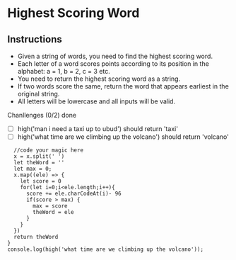 # Highest Scoring Word

## Instructions
- Given a string of words, you need to find the highest scoring word.
- Each letter of a word scores points according to its position in the alphabet: a = 1, b = 2, c = 3 etc.
- You need to return the highest scoring word as a string.
- If two words score the same, return the word that appears earliest in the original string.
- All letters will be lowercase and all inputs will be valid.

Chanllenges (0/2) done
- [ ] high('man i need a taxi up to ubud') should return 'taxi'
- [ ] high('what time are we climbing up the volcano') should return 'volcano'

```function high(x) {
  //code your magic here
  x = x.split(' ')
  let theWord = ''
  let max = 0;
  x.map((ele) => {
    let score = 0
    for(let i=0;i<ele.length;i++){ 
      score += ele.charCodeAt(i)- 96
      if(score > max) {
        max = score
        theWord = ele
      }
    }
  })
  return theWord
} 
console.log(high('what time are we climbing up the volcano'));


```
